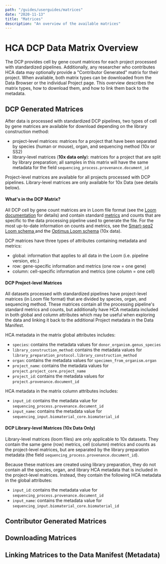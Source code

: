 ```yaml
---
path: "/guides/userguides/matrices"
date: "2020-11-13"
title: "Matrices"
description: "An overview of the available matrices"
---
```


# HCA DCP Data Matrix Overview

The DCP provides cell by gene count matrices for each project processed with standardized pipelines. Additionally, any researcher who contributes HCA data may optionally provide a "Contributor Generated" matrix for their project. When available, both matrix types can be downloaded from the Data Browser or the individual Project page. This overview describes the matrix types, how to download them, and how to link them back to the metadata.

## DCP Generated Matrices
After data is processed with standardized DCP pipelines, two types of cell by gene matrices are available for download depending on the library construction method:
-  project-level matrices: matrices for a project that have been separated by species (human or mouse), organ, and sequencing method (10x or SS2) 
-  library-level matrices (**10x data only**): matrices for a project that are split by library preparation; all samples in this matrix will have the same metadata for the field `sequencing_process.provenance.document_id` 

Project-level matrices are available for all projects processed with DCP pipelines. Library-level matrices are only available for 10x Data (see details below).

#### What's in the DCP Matrix? 

All DCP cell by gene count matrices are in Loom file format (see the [Loom documentation](http://linnarssonlab.org/loompy/index.html#) for details) and contain standard [metrics](/pipelines/hca-pipelines/data-processing-pipelines/qc-metrics) and counts that are specific to the data processing pipeline used to generate the file. For the most up-to-date information on counts and metrics, see the [Smart-seq2 Loom schema ](https://broadinstitute.github.io/warp/documentation/Pipelines/Smart-seq2_Multi_Sample_Pipeline/Loom_schema.html) and the [Optimus Loom schema](https://broadinstitute.github.io/warp/documentation/Pipelines/Optimus_Pipeline/Loom_schema.html) (10x data).

DCP matrices have three types of attributes containing metadata and metrics:
- global: information that applies to all data in the Loom (i.e. pipeline version, etc.)
- row: gene-specific information and metrics (one row = one gene)
- column: cell-specific information and metrics (one column = one cell)


#### DCP Project-level Matrices
All datasets processed with standardized pipelines have project-level matrices (in Loom file format) that are divided by species, organ, and sequencing method. These matrices contain all the processing pipeline's standard metrics and counts, but additionally have HCA metadata included in both global and column attributes which may be useful when exploring the data and linking it back to the additional Project metadata in the Data Manifest. 

HCA metadata in the matrix global attributes includes:
- `species`: contains the metadata values for `donor_organism.genus_species`
- `library_construction_method`: contains the metadata values for `library_preparation_protocol.library_construction_method`
- `organ`: contains the metadata values for `specimen_from_organism.organ`	
- `project_name`: contains the metadata values for `project.project_core.project_name`
- `project_id`: contains the metadata values for `project.provenance.document_id`

 HCA metadata in the matrix column attributes includes:
- `input_id`: contains the metadata value for  `sequencing_process.provenance.document_id` 
- `input_name`: contains the metadata value for `sequencing_input.biomaterial_core.biomaterial_id`
 

#### DCP Library-level Matrices (10x Data Only)
Library-level matrices (loom files) are only applicable to 10x datasets. They contain the same gene (row) metrics, cell (column) metrics and counts as the project-level matrices, but are separated by the library preparation metadata (the field `sequencing_process.provenance.document_id`).

Because these matrices are created using library preparation, they do not contain all the species, organ, and library HCA metadata that is included in the project-level matrices. Instead, they contain the following HCA metadata in the global attributes:
- `input_id`: contains the metadata value for  `sequencing_process.provenance.document_id`  
- `input_name`: contains the metadata value for `sequencing_input.biomaterial_core.biomaterial_id`


## Contributor Generated Matrices

## Downloading Matrices

## Linking Matrices to the Data Manifest (Metadata)

